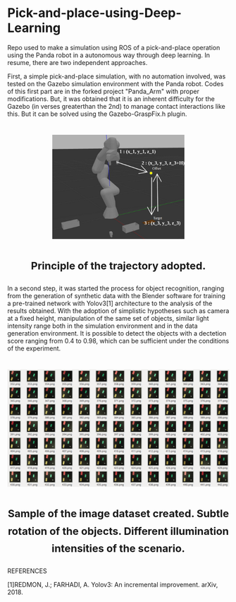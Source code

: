 # Pick-and-place-using-Deep-Learning
Repo used to make a simulation using ROS of a pick-and-place operation using the Panda robot in a autonomous way through deep learning. In resume, there are two independent approaches.

First, a simple pick-and-place simulation, with no automation involved, was tested on the Gazebo simulation environment with the Panda robot. Codes of this first part are in the forked project "Panda_Arm" with proper modifications. But, it was obtained that it is an inherent difficulty for the Gazebo (in verses greaterthan the 2nd) to manage contact interactions like this. But it can be solved using  the  Gazebo-GraspFix.h  plugin.
<h1 align="center">
	<img width="300" src="2.%20Object_recognition/Images/trajectory.png" alt="Awesome">
  <p align="center">
	<sub>Principle of the trajectory adopted.</sub>
  </p>
</h1> 

In  a  second  step,  it was  started  the  process  for  object recognition, ranging from the generation of synthetic data with the Blender software for training a pre-trained network with Yolov3[1] architecture to the analysis of the results obtained.  With the adoption of simplistic hypotheses such as camera at a fixed height, manipulation of the same set of objects, similar light intensity range both in the simulation environment and in the data generation environment. It is possible to detect the objects with a dectetion score ranging from 0.4 to 0.98, which can be sufficient under the conditions of the experiment.

<h1 align="center">
	<img width="800" src="2.%20Object_recognition/Images/bancodefotos.png" alt="Awesome">
  <p align="center">
	<sub>Sample of the image dataset created. Subtle rotation of the objects. Different illumination intensities of the scenario.</sub>
  </p>
</h1>  
REFERENCES

[1]REDMON, J.; FARHADI, A. Yolov3: An incremental improvement. arXiv, 2018.
